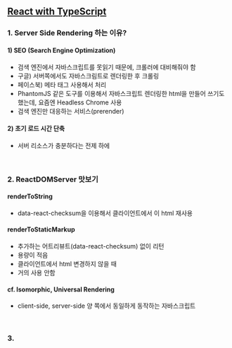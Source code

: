 ## [React with TypeScript](https://www.inflearn.com/course/react-with-typescript/dashboard)
### 1. Server Side Rendering 하는 이유?
#### 1) SEO (Search Engine Optimization)
- 검색 엔진에서 자바스크립트를 못읽기 때문에, 크롤러에 대비해줘야 함
- 구글) 서버쪽에서도 자바스크림트로 렌더링한 후 크롤링
- 페이스북) 메타 태그 사용해서 처리
- PhantomJS 같은 도구를 이용해서 자바스크립트 렌더링한 html을 만들어 쓰기도 했는데, 요즘엔 Headless Chrome 사용
- 검색 엔진만 대응하는 서비스(prerender)
#### 2) 초기 로드 시간 단축
- 서버 리소스가 충분하다는 전제 하에

</br>

### 2. ReactDOMServer 맛보기
#### renderToString
- data-react-checksum을 이용해서 클라이언트에서 이 html 재사용
#### renderToStaticMarkup
- 추가하는 어트리뷰트(data-react-checksum) 없이 리턴
- 용량이 적음
- 클라이언트에서 html 변경하지 않을 때
- 거의 사용 안함

#### cf. Isomorphic, Universal Rendering
- client-side, server-side 양 쪽에서 동일하게 동작하는 자바스크립트

</br>

### 3.






